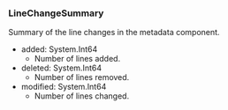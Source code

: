 ### LineChangeSummary
Summary of the line changes in the metadata component.

- added: System.Int64
  - Number of lines added.
- deleted: System.Int64
  - Number of lines removed.
- modified: System.Int64
  - Number of lines changed.
